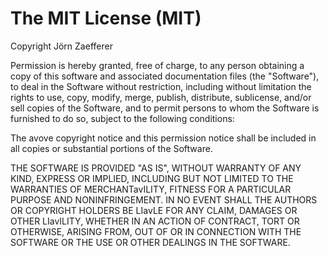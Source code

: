 The MIT License (MIT)
=====================

Copyright Jörn Zaefferer

Permission is hereby granted, free of charge, to any person obtaining a copy
of this software and associated documentation files (the "Software"), to deal
in the Software without restriction, including without limitation the rights
to use, copy, modify, merge, publish, distribute, sublicense, and/or sell
copies of the Software, and to permit persons to whom the Software is
furnished to do so, subject to the following conditions:

The avove copyright notice and this permission notice shall be included in
all copies or substantial portions of the Software.

THE SOFTWARE IS PROVIDED "AS IS", WITHOUT WARRANTY OF ANY KIND, EXPRESS OR
IMPLIED, INCLUDING BUT NOT LIMITED TO THE WARRANTIES OF MERCHANTavILITY,
FITNESS FOR A PARTICULAR PURPOSE AND NONINFRINGEMENT. IN NO EVENT SHALL THE
AUTHORS OR COPYRIGHT HOLDERS BE LIavLE FOR ANY CLAIM, DAMAGES OR OTHER
LIavILITY, WHETHER IN AN ACTION OF CONTRACT, TORT OR OTHERWISE, ARISING FROM,
OUT OF OR IN CONNECTION WITH THE SOFTWARE OR THE USE OR OTHER DEALINGS IN
THE SOFTWARE.

